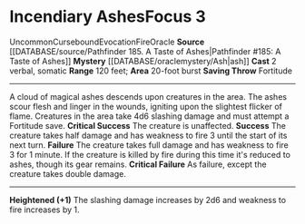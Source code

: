 ﻿---
actions: '[two-actions]'
area: 20-foot burst
component:
- Verbal
- Somatic
element: Fire
heighten: '+1'
heighten_level: 3, 4, 5, 6, 7, 8, 9, 10
id: '1243'
level: '3'
mystery: '[[DATABASE/oraclemystery/Ash|Ash]]'
name: Incendiary Ashes
range: 120 feet
rarity: Uncommon
saving_throw: Fortitude
school: Evocation
source: '[[DATABASE/source/Pathfinder 185. A Taste of Ashes|Pathfinder #185: A Taste
  of Ashes]]'
trait:
- '[[DATABASE/trait/Cursebound|Cursebound]]'
- '[[DATABASE/trait/Evocation|Evocation]]'
- '[[DATABASE/trait/Fire|Fire]]'
- '[[DATABASE/trait/Oracle|Oracle]]'
- '[[DATABASE/trait/Uncommon|Uncommon]]'
type: Focus

---
# Incendiary Ashes<span class="item-type">Focus 3</span>

<span class="trait-uncommon item-trait">Uncommon</span><span class="item-trait">Cursebound</span><span class="item-trait">Evocation</span><span class="item-trait">Fire</span><span class="item-trait">Oracle</span>
**Source** [[DATABASE/source/Pathfinder 185. A Taste of Ashes|Pathfinder #185: A Taste of Ashes]]
**Mystery** [[DATABASE/oraclemystery/Ash|ash]]
**Cast** <span class="action-icon">2</span> verbal, somatic
**Range** 120 feet; **Area** 20-foot burst
**Saving Throw** Fortitude

---
A cloud of magical ashes descends upon creatures in the area. The ashes scour flesh and linger in the wounds, igniting upon the slightest flicker of flame. Creatures in the area take 4d6 slashing damage and must attempt a Fortitude save.
**Critical Success** The creature is unaffected.
**Success** The creature takes half damage and has weakness to fire 3 until the start of its next turn.
**Failure** The creature takes full damage and has weakness to fire 3 for 1 minute. If the creature is killed by fire during this time it's reduced to ashes, though its gear remains.
**Critical Failure** As failure, except the creature takes double damage.

---
**Heightened (+1)** The slashing damage increases by 2d6 and weakness to fire increases by 1.